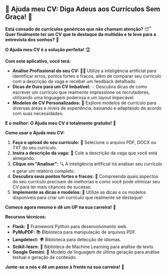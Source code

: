 ## 🚀 Ajuda meu CV: Diga Adeus aos Currículos Sem Graça! 👋

**Está cansado de currículos genéricos que não chamam atenção?** 😴 **Quer finalmente ter um CV que te destaque da multidão e te leve para a entrevista dos sonhos?** 🤩 

**O Ajuda meu CV é a solução perfeita!** 🏆

**Com este aplicativo, você terá:**

* **Análise Profissional do seu CV:** 🕵️‍♀️ Utilize a inteligência artificial para identificar erros, pontos fortes e fracos, além de comparar seu currículo com a descrição da vaga e receber um feedback detalhado.
* **Dicas de Ouro para um CV Imbatível:** 💡 Descubra dicas de como escrever um currículo que realmente impressione os recrutadores, utilizando uma linguagem poderosa e um layout impecável.
* **Modelos de CV Personalizados:** 🎨 Explore modelos de currículo para diversas áreas e niveis de experiência,  baixando e adaptando de acordo com suas necessidades.

**E o melhor:** **O Ajuda meu CV é totalmente gratuito!** 🎉

**Como usar o Ajuda meu CV:**

1. **Faça o upload do seu currículo:** 📁  Selecione o arquivo PDF, DOCX ou TXT do seu currículo.
2. **Insira a descrição da vaga:** 💼  Cole a descrição da vaga que você está almejando.
3. **Clique em "Analisar":** 🔍  A inteligência artificial irá analisar seu currículo e gerar um relatório completo.
4. **Descubra seus pontos fortes e fracos:** 🤔  Compreenda quais aspectos do seu currículo precisam de melhorias e como você pode otimizar seu CV para ter mais chances de sucesso.
5. **Implemente as dicas e modelos:** 💪  Utilize as dicas e os modelos disponíveis para criar um currículo que realmente se destaque!

**Comece agora mesmo e dê um UP na sua carreira!** 🚀

**Recursos técnicos:**

* **Flask:**  🐍  Framework Python para desenvolvimento web.
* **PyMuPDF:**  📚  Biblioteca para manipulação de arquivos PDF.
* **Langdetect:**  🌍  Biblioteca para detecção de idiomas.
* **Scikit-learn:**  🤖  Biblioteca de Machine Learning para análise de texto.
* **Google Gemini:**  🧠  Modelo de linguagem de última geração para análise textual e geração de conteúdo.

**Junte-se a nós e dê um passo à frente na sua carreira!**  💪


